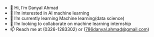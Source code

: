- 👋 Hi, I’m Danyal Ahmad
- 👀 I’m interested in AI machine learning
- 🌱 I’m currently learning Machine learning(data science)
- 💞️ I’m looking to collaborate on machine learning internship
- 📫 Reach me at (0326-1283302) or (786danyal.ahmad@gmail.com)


<!---
Danyal786-pa/Danyal786-pa is a ✨ special ✨ repository because its `README.md` (this file) appears on your GitHub profile.
You can click the Preview link to take a look at your changes.
--->
